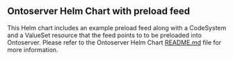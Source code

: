 ## Ontoserver Helm Chart with preload feed
This Helm chart includes an example preload feed along with a CodeSystem and a ValueSet resource that the feed points to to be preloaded into Ontoserver.
Please refer to the Ontoserver Helm Chart [README.md](https://github.com/aehrc/ontoserver-deploy/blob/master/helm/README.md) file for more information.
